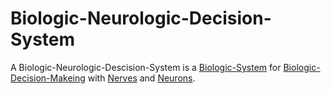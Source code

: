 # Biologic-Neurologic-Decision-System

A Biologic-Neurologic-Descision-System is a [Biologic-System](40000021.md) for [Biologic-Decision-Makeing](40000058.md) with [Nerves](40000048.md) and [Neurons](40000060.md).
